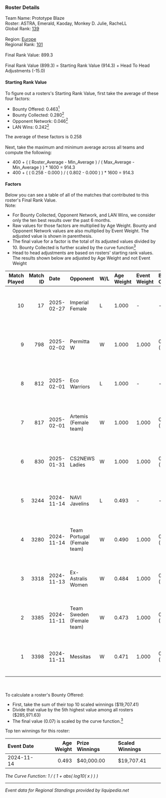 ### Roster Details<br />
Team Name: Prototype Blaze<br />
Roster: ASTRA, Emerald, Kaoday, Monkey D. Julie, RacheLL<br />
Global Rank: [139](../../standings_global_2025_02_28.md)<br />
<br />
Region: [Europe]( ../../standings_europe_2025_02_28.md)<br />
Regional Rank: [101]( ../../standings_europe_2025_02_28.md)<br />
<br />
Final Rank Value:  899.3<br />
<br />
Final Rank Value (899.3) = Starting Rank Value (914.3) + Head To Head Adjustments (-15.0)<br />

#### Starting Rank Value<br />
To figure out a rosters's Starting Rank Value, first take the average of these four factors:<br />
- Bounty Offered: 0.463[<sup>1</sup>](#table2)
- Bounty Collected: 0.280[<sup>2</sup>](#table1)
- Opponent Network: 0.046[<sup>2</sup>](#table1)
- LAN Wins: 0.242[<sup>2</sup>](#table1)

The average of these factors is 0.258<br />
<br />
Next, take the maximum and minimum average across all teams and compute the following:<br />
- 400 + ( ( Roster_Average - Min_Average ) / ( Max_Average - Min_Average ) ) * 1600 = 914.3
- 400 + ( ( 0.258 - 0.000 ) / ( 0.802 - 0.000 ) ) * 1600 = 914.3


#### Factors<br />
Below you can see a table of all of the matches that contributed to this roster's Final Rank Value.<br />
Note:<br />

- For Bounty Collected, Opponent Network, and LAN Wins, we consider only the ten best results over the past 6 months.
- Raw values for those factors are multiplied by Age Weight. Bounty and Opponent Network values are also multiplied by Event Weight. The adjusted value is shown in parenthesis.
- The final value for a factor is the total of its adjusted values divided by 10. Bounty Collected is further scaled by the curve function[<sup>3</sup>](#curveFunction)
- Head to head adjustments are based on rosters' starting rank values. The results shown below are adjusted by Age Weight and not Event Weight
<span id="table1"></span><br />


| Match Played | Match ID | Date       | Opponent                    | W/L | Age Weight | Event Weight | Bounty Collected | Opponent Network | LAN Wins  | H2H Adj. | Roster                                           |
| -: | -: | :- | :- | :- | :- | :- | :- | :- | :- | -: | :- |
|           10 |       17 | 2025-02-27 | Imperial Female             | L   | 1.000      | -            | -                | -                | -         |    -8.66 | ASTRA, Emerald, Kaoday, Monkey D. Julie, RacheLL |
|            9 |      798 | 2025-02-02 | Permitta W                  | W   | 1.000      | 1.000        | 0.000 (0.000)    | 0.149 (0.149)    | 0 (0.000) |     2.06 | ASTRA, Emerald, Kaoday, Monkey D. Julie, RacheLL |
|            8 |      812 | 2025-02-01 | Eco Warriors                | L   | 1.000      | -            | -                | -                | -         |   -26.69 | ASTRA, Emerald, Kaoday, Monkey D. Julie, RacheLL |
|            7 |      817 | 2025-02-01 | Artemis (Female team)       | W   | 1.000      | 1.000        | 0.000 (0.000)    | 0.050 (0.050)    | 0 (0.000) |     3.16 | ASTRA, Emerald, Kaoday, Monkey D. Julie, RacheLL |
|            6 |      830 | 2025-01-31 | CS2NEWS Ladies              | W   | 1.000      | 1.000        | 0.001 (0.001)    | 0.161 (0.161)    | 0 (0.000) |     4.99 | ASTRA, Emerald, Kaoday, Monkey D. Julie, RacheLL |
|            5 |     3244 | 2024-11-14 | NAVI Javelins               | L   | 0.493      | -            | -                | -                | -         |    -4.65 | ASTRA, Emerald, Kaoday, Monkey D. Julie, RacheLL |
|            4 |     3280 | 2024-11-14 | Team Portugal (Female team) | W   | 0.490      | 1.000        | 0.034 (0.017)    | 0.072 (0.035)    | 1 (0.490) |     6.53 | ASTRA, Emerald, Kaoday, Monkey D. Julie, RacheLL |
|            3 |     3318 | 2024-11-13 | Ex-Astralis Women           | W   | 0.484      | 1.000        | 0.012 (0.006)    | 0.093 (0.045)    | 1 (0.484) |     4.78 | ASTRA, Emerald, Kaoday, Monkey D. Julie, RacheLL |
|            2 |     3385 | 2024-11-11 | Team Sweden (Female team)   | W   | 0.473      | 1.000        | 0.009 (0.004)    | 0.042 (0.020)    | 1 (0.473) |     2.67 | ASTRA, Emerald, Kaoday, Monkey D. Julie, RacheLL |
|            1 |     3398 | 2024-11-11 | Messitas                    | W   | 0.471      | 1.000        | 0.000 (0.000)    | 0.000 (0.000)    | 1 (0.471) |     0.79 | ASTRA, Emerald, Kaoday, Monkey D. Julie, RacheLL |

<br />
<span id="table2"></span><br />
To calculate a roster's Bounty Offered:<br />

- First, take the sum of their top 10 scaled winnings ($19,707.41)
- Divide that value by the 5th highest value among all rosters ($285,971.63)
- The final value (0.07) is scaled by the curve function.[<sup>3</sup>](#curveFunction)

Top ten winnings for this roster:<br />

| Event Date | Age Weight | Prize Winnings | Scaled Winnings |
| :- | -: | :- | :- |
| 2024-11-14 |      0.493 | $40,000.00     | $19,707.41      |


<span id="curveFunction"></span>_The Curve Function: 1 / ( 1 + abs( log10( x ) ) )_<br />

---
_Event data for Regional Standings provided by liquipedia.net_<br />
